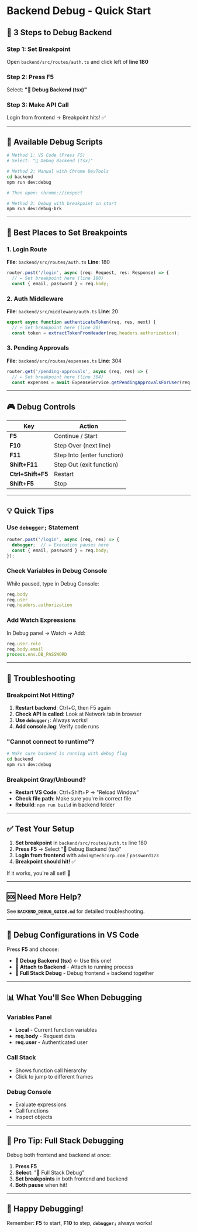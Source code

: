 # Backend Debug - Quick Start

## 🎯 3 Steps to Debug Backend

### Step 1: Set Breakpoint
Open `backend/src/routes/auth.ts` and click left of **line 180**

### Step 2: Press F5
Select: **"🚀 Debug Backend (tsx)"**

### Step 3: Make API Call
Login from frontend → Breakpoint hits! ✅

---

## 🔧 Available Debug Scripts

```bash
# Method 1: VS Code (Press F5)
# Select: "🚀 Debug Backend (tsx)"

# Method 2: Manual with Chrome DevTools
cd backend
npm run dev:debug

# Then open: chrome://inspect

# Method 3: Debug with breakpoint on start
npm run dev:debug-brk
```

---

## 📍 Best Places to Set Breakpoints

### 1. Login Route
**File**: `backend/src/routes/auth.ts`
**Line**: 180
```typescript
router.post('/login', async (req: Request, res: Response) => {
  // ← Set breakpoint here (line 180)
  const { email, password } = req.body;
```

### 2. Auth Middleware
**File**: `backend/src/middleware/auth.ts`
**Line**: 20
```typescript
export async function authenticateToken(req, res, next) {
  // ← Set breakpoint here (line 20)
  const token = extractTokenFromHeader(req.headers.authorization);
```

### 3. Pending Approvals
**File**: `backend/src/routes/expenses.ts`
**Line**: 304
```typescript
router.get('/pending-approvals', async (req, res) => {
  // ← Set breakpoint here (line 304)
  const expenses = await ExpenseService.getPendingApprovalsForUser(req.user!.id);
```

---

## 🎮 Debug Controls

| Key | Action |
|-----|--------|
| **F5** | Continue / Start |
| **F10** | Step Over (next line) |
| **F11** | Step Into (enter function) |
| **Shift+F11** | Step Out (exit function) |
| **Ctrl+Shift+F5** | Restart |
| **Shift+F5** | Stop |

---

## 💡 Quick Tips

### Use `debugger;` Statement
```typescript
router.post('/login', async (req, res) => {
  debugger;  // ← Execution pauses here
  const { email, password } = req.body;
});
```

### Check Variables in Debug Console
While paused, type in Debug Console:
```typescript
req.body
req.user
req.headers.authorization
```

### Add Watch Expressions
In Debug panel → Watch → Add:
```typescript
req.user.role
req.body.email
process.env.DB_PASSWORD
```

---

## 🐛 Troubleshooting

### Breakpoint Not Hitting?

1. **Restart backend**: Ctrl+C, then F5 again
2. **Check API is called**: Look at Network tab in browser
3. **Use `debugger;`**: Always works!
4. **Add console.log**: Verify code runs

### "Cannot connect to runtime"?

```bash
# Make sure backend is running with debug flag
cd backend
npm run dev:debug
```

### Breakpoint Gray/Unbound?

- **Restart VS Code**: Ctrl+Shift+P → "Reload Window"
- **Check file path**: Make sure you're in correct file
- **Rebuild**: `npm run build` in backend folder

---

## ✅ Test Your Setup

1. **Set breakpoint** in `backend/src/routes/auth.ts` line 180
2. **Press F5** → Select "🚀 Debug Backend (tsx)"
3. **Login from frontend** with `admin@techcorp.com` / `password123`
4. **Breakpoint should hit!** ✅

If it works, you're all set! 🎉

---

## 🆘 Need More Help?

See **`BACKEND_DEBUG_GUIDE.md`** for detailed troubleshooting.

---

## 🎯 Debug Configurations in VS Code

Press **F5** and choose:

- **🚀 Debug Backend (tsx)** ← Use this one!
- **🔗 Attach to Backend** - Attach to running process
- **🎯 Full Stack Debug** - Debug frontend + backend together

---

## 📊 What You'll See When Debugging

### Variables Panel
- **Local** - Current function variables
- **req.body** - Request data
- **req.user** - Authenticated user

### Call Stack
- Shows function call hierarchy
- Click to jump to different frames

### Debug Console
- Evaluate expressions
- Call functions
- Inspect objects

---

## 🚀 Pro Tip: Full Stack Debugging

Debug both frontend and backend at once:

1. **Press F5**
2. **Select**: "🎯 Full Stack Debug"
3. **Set breakpoints** in both frontend and backend
4. **Both pause** when hit!

---

## 🎉 Happy Debugging!

Remember: **F5** to start, **F10** to step, **`debugger;`** always works!
